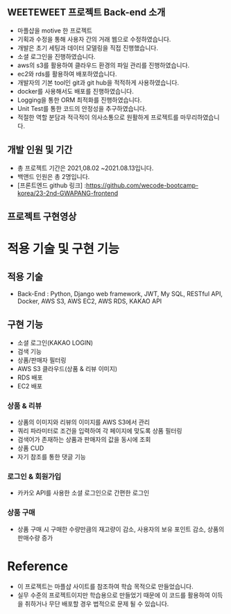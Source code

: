  ## WEETEWEET 프로젝트 Back-end 소개
- 마플샵을 motive 한 프로젝트
- 기획과 수정을 통해 사용자 간의 거래 웹으로 수정하였습니다.
- 개발은 초기 세팅과 데이터 모델링을 직접 진행했습니다.
- 소셜 로그인을 진행하였습니다.
- aws의 s3를 활용하여 클라우드 환경의 파일 관리를 진행하였습니다.
- ec2와 rds를 활용하여 배포하였습니다.
- 개발자의 기본 tool인 git과 git hub을 적적하게 사용하였습니다.
- docker를 사용해서도 배포를 진행하였습니다.
- Logging을 통한 ORM 최적화를 진행하였습니다.
- Unit Test를 통한 코드의 안정성을 추구하였습니다.
- 적절한 역할 분담과 적극적이 의사소통으로 원활하게 프로젝트를 마무리하였습니다.


## 개발 인원 및 기간
- 총 프로젝트 기간은 2021,08.02 ~2021.08.13입니다.
- 백앤드 인원은 총 2명입니다.
- [프론트엔드 github 링크] :https://github.com/wecode-bootcamp-korea/23-2nd-GWAPANG-frontend

## 프로젝트 구현영상


# 적용 기술 및 구현 기능

## 적용 기술

- Back-End : Python, Django web framework, JWT, My SQL, RESTful API, Docker, AWS S3, AWS EC2, AWS RDS, KAKAO API

## 구현 기능
- 소셜 로그인(KAKAO LOGIN)
- 검색 기능
- 상품/판매자 필터링
- AWS S3 클라우드(상품 & 리뷰 이미지)
- RDS 배포
- EC2 배포

### 상품 & 리뷰
- 상품의 이미지와 리뷰의 이미지를 AWS S3에서 관리
- 쿼리 파라미터로 조건을 입력하여 각 페이지에 맞도록 상품 필터링
- 검색어가 존재하는 상품과 판매자의 값을 동시에 조회
- 상품 CUD
- 자기 참조를 통한 댓글 기능

### 로그인 & 회원가입
- 카카오 API를 사용한 소셜 로그인으로 간편한 로그인

### 상품 구매
- 상품 구매 시 구매한 수량만큼의 재고량이 감소, 사용자의 보유 포인트 감소, 상품의 판매수량 증가

# Reference

- 이 프로젝트는 마플샵 사이트를 참조하여 학습 목적으로 만들었습니다.
- 실무 수준의 프로젝트이지만 학습용으로 만들었기 때문에 이 코드를 활용하여 이득을 취하거나 무단 배포할 경우 법적으로 문제 될 수 있습니다.
